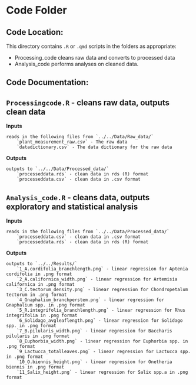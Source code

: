 # Code Folder

## Code Location:

This directory contains `.R` or `.qmd` scripts in the folders as appropriate:

- Processing_code cleans raw data and converts to processed data
- Analysis_code performs analyses on cleaned data. 



## Code Documentation:

## **`Processingcode.R` - cleans raw data, outputs clean data**

**Inputs**

```{r}
reads in the following files from `../../Data/Raw_data/`
	`plant_measurement_raw.csv` - The raw data
	`datadictionary.csv` - The data dictionary for the raw data
```

**Outputs**

```{r}
outputs to `../../Data/Processed_data/`
	`processeddata.rds` - clean data in rds (R) format
	`processeddata.csv` - clean data in .csv format
```


## **`Analysis_code.R` - cleans data, outputs exploratory and statistical analysis**

**Inputs**

```{r}
reads in the following files from `../../Data/Processed_data/`
	`processeddata.csv` - clean data in .csv format
	`processeddata.rds` - clean data in rds (R) format
```

**Outputs**
```{r}
outputs to `../../Results/`
	`1_A.cordifolia_branchlength.png` - linear regression for Aptenia cordifolia in .png format
	`2_A.californica_width.png` - linear regression for Artemisia californica in .png format
	`3_C.tectorum_density.png` - linear regression for Chondropetalum tectorum in .png format
	`4_Gnaphalium_branchperstem.png` - linear regression for Gnaphalium spp. in .png format
	`5_R.integrifolia_branchlength.png` - linear regression for Rhus integrifolia in .png format
	`6_Solidago_avgleaflength.png` - linear regression for Solidago spp. in .png format
	`7_B.pilularis_width.png` - linear regression for Baccharis pilularis in .png format
	`8_Euphorbia_width.png` - linear regression for Euphorbia spp. in .png format
	`9_Lactucca_totalleaves.png` - linear regression for Lactucca spp. in .png format
	`10_O.biennis_height.png` - linear regression for Onetheria biennis in .png format
	`11_Salix_height.png` - linear regression for Salix spp.a in .png format
```

